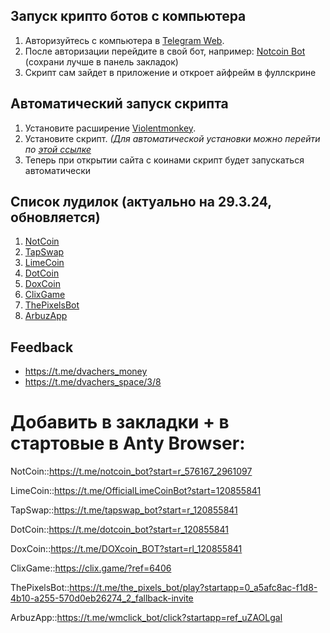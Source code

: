 ## Запуск крипто ботов с компьютера

1. Авторизуйтесь с компьютера в [Telegram Web](https://web.telegram.org).
2. После авторизации перейдите в свой бот, например: [Notcoin Bot](https://web.telegram.org/k/#@notcoin_bot) (сохрани лучше в панель закладок)
3. Скрипт сам зайдет в приложение и откроет айфрейм в фуллскрине

## Автоматический запуск скрипта

1. Установите расширение [Violentmonkey](https://chrome.google.com/webstore/detail/violentmonkey-beta/opokoaglpekkimldnlggpoagmjegichg).
2. Установите скрипт. _(Для автоматической установки можно перейти по [этой ссылке](https://github.com/kostia7alania/crypto-coins-autoclick-bot/raw/main/dist/index.user.js)_
3. Теперь при открытии сайта с коинами скрипт будет запускаться автоматически

## Список лудилок (актуально на 29.3.24, обновляется)

1. [NotCoin](https://t.me/notcoin_bot?start=r_576167_2961097)
2. [TapSwap](https://t.me/tapswap_bot?start=r_120855841)
3. [LimeCoin](https://t.me/OfficialLimeCoinBot?start=120855841)
4. [DotCoin](https://t.me/dotcoin_bot?start=r_120855841)
5. [DoxCoin](https://t.me/DOXcoin_BOT?start=rl_120855841)
6. [ClixGame](https://clix.game/?ref=6406)
7. [ThePixelsBot](https://t.me/the_pixels_bot/play?startapp=0_a5afc8ac-f1d8-4b10-a255-570d0eb26274_2_fallback-invite)
8. [ArbuzApp](t.me/wmclick_bot/click?startapp=ref_uZAOLgal)

## Feedback

- https://t.me/dvachers_money
- https://t.me/dvachers_space/3/8

# Добавить в закладки + в стартовые в Anty Browser:

NotCoin::https://t.me/notcoin_bot?start=r_576167_2961097

LimeСoin::https://t.me/OfficialLimeCoinBot?start=120855841

TapSwap::https://t.me/tapswap_bot?start=r_120855841

DotCoin::https://t.me/dotcoin_bot?start=r_120855841

DoxCoin::https://t.me/DOXcoin_BOT?start=rl_120855841

ClixGame::https://clix.game/?ref=6406

ThePixelsBot::https://t.me/the_pixels_bot/play?startapp=0_a5afc8ac-f1d8-4b10-a255-570d0eb26274_2_fallback-invite

ArbuzApp::https://t.me/wmclick_bot/click?startapp=ref_uZAOLgal
